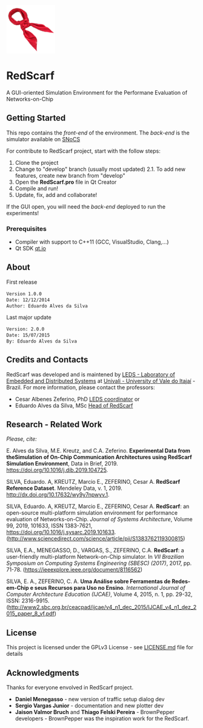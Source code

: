 ![RS-logo](RS/doc/RedScarf_icon.png)
# RedScarf

A GUI-oriented Simulation Environment for the Performane Evaluation of Networks-on-Chip

## Getting Started
This repo contains the *front-end* of the environment.
The *back-end* is the simulator available on [SNoCS](https://github.com/leds-lab/snocs)

For contribute to RedScarf project, start with the follow steps:
1. Clone the project
2. Change to "develop" branch (usually most updated)
2.1. To add new features, create new branch from "develop"
3. Open the **RedScarf.pro** file in Qt Creator
4. Compile and run!
5. Update, fix, add and collaborate!

If the GUI open, you will need the *back-end* deployed to run the experiments!

### Prerequisites
* Compiler with support to C++11 (GCC, VisualStudio, Clang,...)
* Qt SDK [qt.io](https://www.qt.io/)
## About
First release
```
Version 1.0.0
Date: 12/12/2014
Author: Eduardo Alves da Silva
```
Last major update
```
Version: 2.0.0
Date: 15/07/2015
By: Eduardo Alves da Silva
```

## Credits and Contacts
RedScarf was developed and is maintened by [LEDS - Laboratory of Embedded and Distributed Systems](https://www.instagram.com/leds.lab/) at [Univali - University of Vale do Itajaí](https://www.univali.br) - Brazil.
For more information, please contact the professors:
* Cesar Albenes Zeferino, PhD [LEDS coordinator](mailto:zeferino@univali.br)
or
* Eduardo Alves da Silva, MSc [Head of RedScarf](mailto:eas@univali.br)

## Research - Related Work
*Please, cite:*

E. Alves da Silva,  M.E. Kreutz, and C.A. Zeferino. **Experimental Data from theSimulation of On-Chip Communication Architectures using RedScarf Simulation Environment**, Data in Brief, 2019.  https://doi.org/10.1016/j.dib.2019.104725.

SILVA, Eduardo. A, KREUTZ, Marcio E., ZEFERINO, Cesar A. **RedScarf Reference Dataset**. Mendeley Data, v. 1, 2019. http://dx.doi.org/10.17632/wy9y7npwyv.1.

SILVA, Eduardo. A, KREUTZ, Marcio E., ZEFERINO, Cesar A. **RedScarf**: an open-source multi-platform simulation environment for performance evaluation of Networks-on-Chip. *Journal of Systems Architecture*, Volume 99, 2019, 101633, ISSN 1383-7621, https://doi.org/10.1016/j.sysarc.2019.101633.
(http://www.sciencedirect.com/science/article/pii/S1383762119300815)

SILVA, E.A., MENEGASSO, D., VARGAS, S., ZEFERINO, C.A. **RedScarf**: a user-friendly multi-platform Network-on-Chip simulator. In *VII Brazilian Symposium on Computing Systems Engineering (SBESC) (2017)*, 2017, pp. 71-78. (https://ieeexplore.ieee.org/document/8116562)

SILVA, E. A., ZEFERINO, C. A. **Uma Análise sobre Ferramentas de Redes-em-Chip e seus Recursos para Uso no Ensino**. *International Journal of Computer Architecture Education (IJCAE)*, Volume 4, 2015, n. 1, pp. 29-32, ISSN: 2316-9915.(http://www2.sbc.org.br/ceacpad/ijcae/v4_n1_dec_2015/IJCAE_v4_n1_dez_2015_paper_8_vf.pdf)


## License
This project is licensed under the GPLv3 License - see [LICENSE.md](LICENSE.md) file for details

## Acknowledgments
Thanks for everyone envolved in RedScarf project.
* **Daniel Menegasso** -  new version of traffic setup dialog dev
* **Sergio Vargas Junior** - documentation and new plotter dev
* **Jaison Valmor Bruch** and **Thiago Felski Pereira** - BrownPepper developers - BrownPepper was the inspiration work for the RedScarf.
